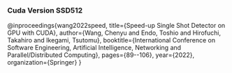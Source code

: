 ### Cuda Version SSD512

@inproceedings{wang2022speed,
  title={Speed-up Single Shot Detector on GPU with CUDA},
  author={Wang, Chenyu and Endo, Toshio and Hirofuchi, Takahiro and Ikegami, Tsutomu},
  booktitle={International Conference on Software Engineering, Artificial Intelligence, Networking and Parallel/Distributed Computing},
  pages={89--106},
  year={2022},
  organization={Springer}
}


